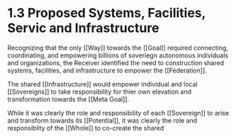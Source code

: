 # 1.3 Proposed Systems, Facilities, Servic and Infrastructure
Recognizing that the only [[Way]] towards the [[Goal]] required connecting, coordinating, and empowering billions of soveriegn autonomous individuals and organizations, the Receiver identified the need to construction shared systems, facilities, and infrastructure to empower the [[Federation]]. 

The shared [[Infrastructure]] would empower individual and local [[Sovereigns]] to take responsibility for thier own elevation and transformation towards the [[Meta Goal]]. 

While it was clearly the role and responsibility of each [[Sovereign]] to arise and transform towards its [[Potential]], it was clearly the role and responsiblity of the [[Whole]] to co-create the shared 